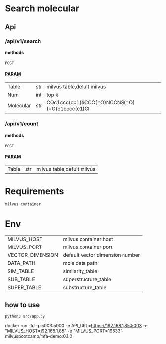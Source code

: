 # Search molecular

## Api
### /api/v1/search 
#### methods
    POST
#### PARAM
||||
|-|-|-|
|Table|str|milvus table,defult milvus|
|Num|int|top k|
|Molecular|str|COc1ccc(cc1)SCCC(=O)NCCNS(=O)(=O)c1cccc(c1)Cl|

### /api/v1/count
#### methods
	POST
#### PARAM
||||
|-|-|-|
|Table|str|milvus table,defult milvus|



# Requirements

    milvus container



# Env

|||
|-|-|
|MILVUS_HOST |milvus container host|
|MILVUS_PORT |milvus container port|
|VECTOR_DIMENSION |default vector dimension number|
|DATA_PATH |mols data path|
|SIM_TABLE |similarity_table|
|SUB_TABLE |superstructure_table|
|SUPER_TABLE |substructure_table|



## how to use

    python3 src/app.py



docker run -td -p 5003:5000 -e API_URL=https://192.168.1.85:5003 -e "MILVUS_HOST=192.168.1.85" -e "MILVUS_PORT=19533" milvusbootcamp/mfa-demo:0.1.0

